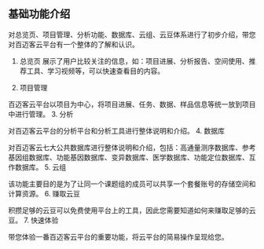 ## 基础功能介绍

对总览页、项目管理、分析功能、数据库、云组、云豆体系进行了初步介绍，带您对百迈客云平台有一个整体的了解和认识。

1. 总览页
展示了用户比较关注的信息，如：项目进展、分析报告、空间使用、推荐工具、学习视频等，可以快速查看目的内容。

2. 项目管理

百迈客云平台以项目为中心，将项目进展、任务、数据、样品信息等统一放到项目中进行管理。
3. 分析

对百迈客云平台的分析平台和分析工具进行整体说明和介绍。
4. 数据库

对百迈客云七大公共数据库进行整体说明和介绍，包括：高通量测序数据库、参考基因组数据库、功能基因数据库、变异数据库、医学数据库、功能定位数据库、互作数据库。
5. 云组

该功能主要目的是为了让同一个课题组的成员可以共享一个套餐账号的存储空间和计算资源。
6. 赚取云豆

积攒足够的云豆可以免费使用平台上的工具，因此您需要知道如何来赚取足够的云豆。
7. 快速体验

带您体验一番百迈客云平台的重要功能，将云平台的简易操作呈现给您。

